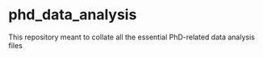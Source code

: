 # phd_data_analysis
This repository meant to collate all the essential PhD-related data analysis files
